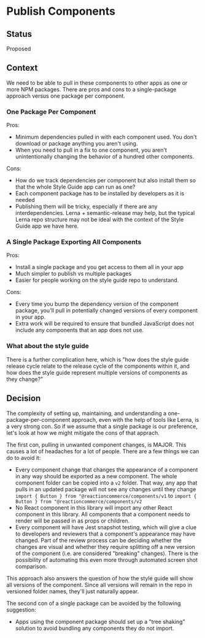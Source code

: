 # Publish Components

## Status

Proposed

## Context

We need to be able to pull in these components to other apps as one or more NPM packages. There are pros and cons to a single-package approach versus one package per component.

### One Package Per Component

Pros:

- Minimum dependencies pulled in with each component used. You don't download or package anything you aren't using.
- When you need to pull in a fix to one component, you aren't unintentionally changing the behavior of a hundred other components.

Cons:

- How do we track dependencies per component but also install them so that the whole Style Guide app can run as one?
- Each component package has to be installed by developers as it is needed
- Publishing them will be tricky, especially if there are any interdependencies. Lerna + semantic-release may help, but the typical Lerna repo structure may not be ideal with the context of the Style Guide app we have here.

### A Single Package Exporting All Components

Pros:

- Install a single package and you get access to them all in your app
- Much simpler to publish vs multiple packages
- Easier for people working on the style guide repo to understand.

Cons:

- Every time you bump the dependency version of the component package, you'll pull in potentially changed versions of every component in your app.
- Extra work will be required to ensure that bundled JavaScript does not include any components that an app does not use.

### What about the style guide

There is a further complication here, which is "how does the style guide release cycle relate to the release cycle of the components within it, and how does the style guide represent multiple versions of components as they change?"

## Decision

The complexity of setting up, maintaining, and understanding a one-package-per-component approach, even with the help of tools like Lerna, is a very strong con. So if we assume that a single package is our preference, let's look at how we might mitigate the cons of that apprach.

The first con, pulling in unwanted component changes, is MAJOR. This causes a lot of headaches for a lot of people. There are a few things we can do to avoid it:

- Every component change that changes the appearance of a component in any way should be exported as a new component. The whole component folder can be copied into a `v2` folder. That way, any app that pulls in an updated package will not see any changes until they change `import { Button } from "@reactioncommerce/components/v1` to `import { Button } from "@reactioncommerce/components/v2`
- No React component in this library will import any other React component in this library. All components that a component needs to render will be passed in as props or children.
- Every component will have Jest snapshot testing, which will give a clue to developers and reviewers that a component's appearance may have changed. Part of the review process can be deciding whether the changes are visual and whether they require splitting off a new version of the component (i.e. are considered "breaking" changes). There is the possibility of automating this even more through automated screen shot comparison.

This approach also answers the question of how the style guide will show all versions of the component. Since all versions will remain in the repo in versioned folder names, they'll just naturally appear.

The second con of a single package can be avoided by the following suggestion:

- Apps using the component package should set up a "tree shaking" solution to avoid bundling any components they do not import.
